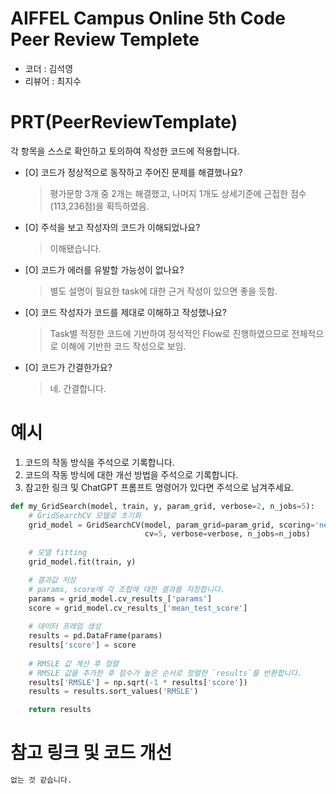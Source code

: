 # AIFFEL Campus Online 5th Code Peer Review Templete
- 코더 : 김석영
- 리뷰어 : 최지수


# PRT(PeerReviewTemplate) 
각 항목을 스스로 확인하고 토의하여 작성한 코드에 적용합니다.

- [O] 코드가 정상적으로 동작하고 주어진 문제를 해결했나요?
  > 평가문항 3개 중 2개는 해결했고, 나머지 1개도 상세기준에 근접한 점수(113,236점)을 획득하였음.
- [O] 주석을 보고 작성자의 코드가 이해되었나요?
  > 이해됐습니다.
- [O] 코드가 에러를 유발할 가능성이 없나요?
  > 별도 설명이 필요한 task에 대한 근거 작성이 있으면 좋을 듯함.
- [O] 코드 작성자가 코드를 제대로 이해하고 작성했나요?
  > Task별 적정한 코드에 기반하여 정석적인 Flow로 진행하였으므로 전체적으로 이해에 기반한 코드 작성으로 보임.
- [O] 코드가 간결한가요?
  > 네. 간결합니다.

# 예시
1. 코드의 작동 방식을 주석으로 기록합니다.
2. 코드의 작동 방식에 대한 개선 방법을 주석으로 기록합니다.
3. 참고한 링크 및 ChatGPT 프롬프트 명령어가 있다면 주석으로 남겨주세요.
```python
def my_GridSearch(model, train, y, param_grid, verbose=2, n_jobs=5):
    # GridSearchCV 모델로 초기화
    grid_model = GridSearchCV(model, param_grid=param_grid, scoring='neg_mean_squared_error', \
                              cv=5, verbose=verbose, n_jobs=n_jobs)
    
    # 모델 fitting
    grid_model.fit(train, y)

    # 결과값 저장
    # params, score에 각 조합에 대한 결과를 저장합니다. 
    params = grid_model.cv_results_['params']
    score = grid_model.cv_results_['mean_test_score']
    
    # 데이터 프레임 생성
    results = pd.DataFrame(params)
    results['score'] = score
    
    # RMSLE 값 계산 후 정렬
    # RMSLE 값을 추가한 후 점수가 높은 순서로 정렬한 `results`를 반환합니다.
    results['RMSLE'] = np.sqrt(-1 * results['score'])
    results = results.sort_values('RMSLE')

    return results
```

# 참고 링크 및 코드 개선
```python
없는 것 같습니다.
```
